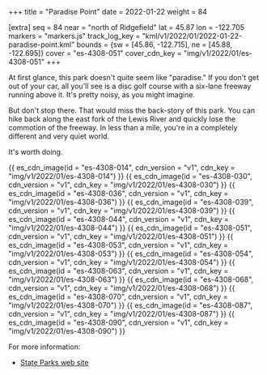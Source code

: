 +++
title = "Paradise Point"
date = 2022-01-22
weight = 84

[extra]
seq = 84
near = "north of Ridgefield"
lat = 45.87
lon = -122.705
markers = "markers.js"
track_log_key = "kml/v1/2022/01/2022-01-22-paradise-point.kml"
bounds = {sw = [45.86, -122.715], ne = [45.88, -122.695]}
cover = "es-4308-051"
cover_cdn_key = "img/v1/2022/01/es-4308-051"
+++

At first glance,  this park doesn't quite seem like "paradise." If you don't get out of your car, all you'll see is a disc golf course with a six-lane freeway running above it. It's pretty noisy, as you might imagine. 

<!-- more -->

But don't stop there. That would miss the back-story of this park. You can hike back along the east fork of the Lewis River and quickly lose the commotion of the freeway. In less than a mile, you're in a completely different and very quiet world.

It's worth doing.

{{ es_cdn_image(id = "es-4308-014", cdn_version = "v1", cdn_key = "img/v1/2022/01/es-4308-014") }}
{{ es_cdn_image(id = "es-4308-030", cdn_version = "v1", cdn_key = "img/v1/2022/01/es-4308-030") }}
{{ es_cdn_image(id = "es-4308-036", cdn_version = "v1", cdn_key = "img/v1/2022/01/es-4308-036") }}
{{ es_cdn_image(id = "es-4308-039", cdn_version = "v1", cdn_key = "img/v1/2022/01/es-4308-039") }}
{{ es_cdn_image(id = "es-4308-044", cdn_version = "v1", cdn_key = "img/v1/2022/01/es-4308-044") }}
{{ es_cdn_image(id = "es-4308-051", cdn_version = "v1", cdn_key = "img/v1/2022/01/es-4308-051") }}
{{ es_cdn_image(id = "es-4308-053", cdn_version = "v1", cdn_key = "img/v1/2022/01/es-4308-053") }}
{{ es_cdn_image(id = "es-4308-054", cdn_version = "v1", cdn_key = "img/v1/2022/01/es-4308-054") }}
{{ es_cdn_image(id = "es-4308-063", cdn_version = "v1", cdn_key = "img/v1/2022/01/es-4308-063") }}
{{ es_cdn_image(id = "es-4308-068", cdn_version = "v1", cdn_key = "img/v1/2022/01/es-4308-068") }}
{{ es_cdn_image(id = "es-4308-070", cdn_version = "v1", cdn_key = "img/v1/2022/01/es-4308-070") }}
{{ es_cdn_image(id = "es-4308-087", cdn_version = "v1", cdn_key = "img/v1/2022/01/es-4308-087") }}
{{ es_cdn_image(id = "es-4308-090", cdn_version = "v1", cdn_key = "img/v1/2022/01/es-4308-090") }}

For more information:

* [State Parks web site](https://www.parks.wa.gov/560/Paradise-Point)
